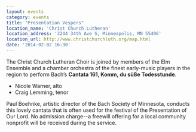 ```yaml
---
layout: events
category: events
title: "Presentation Vespers"
location_name: 'Christ Church Lutheran'
location_address: '3244 34th Ave S, Minneapolis, MN 55406'
location_url: http://www.christchurchluth.org/map.html
date: '2014-02-02 16:30'
---
```


The Christ Church Lutheran Choir is joined by members of the Elm Ensemble and a chamber orchestra of the finest early-music players in the region to perform Bach’s **Cantata 161, Komm, du süße Todesstunde**. 

- Nicole Warner, alto
- Craig Lemming, tenor

Paul Boehnke, artistic director of the Bach Society of Minnesota, conducts this lovely cantata that is often used for the festival of the Presentation of Our Lord. No admission charge--a freewill offering for a local community nonprofit will be received during the service. 

